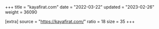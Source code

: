 +++
title = "kayafirat.com"
date = "2022-03-22"
updated = "2023-02-26"
weight = 36090

[extra]
source = "https://kayafirat.com/"
ratio = 18
size = 35
+++
